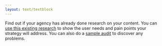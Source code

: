 ```yaml
---
layout: text/textblock
---
```

Find out if your agency has already done research on your content. You can [use this existing research](/topics/user-research/planning-user-research/using-existing-research-data/) to show the user needs and pain points your strategy will address. You can also do a [sample audit](/content-strategy/audit-content/plan-your-audit/#decide-on-audit-scope-and-type) to discover any problems.
